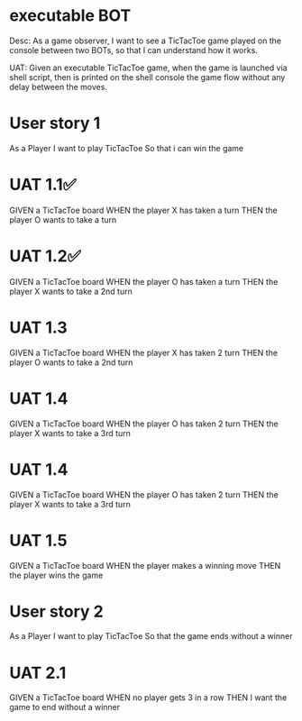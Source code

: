 # executable BOT
Desc: As a game observer, I want to see a TicTacToe game played on the console between two BOTs, so that I can understand how it works.

UAT: Given an executable TicTacToe game, when the game is launched via shell script, then is printed on the shell console the game flow without any delay between the moves.

# User story 1
As a Player 
I want to play TicTacToe
So that i can win the game

# UAT 1.1✅
GIVEN a TicTacToe board
WHEN the player X has taken a turn
THEN the player O wants to take a turn

# UAT 1.2✅
GIVEN a TicTacToe board
WHEN the player O has taken a turn
THEN the player X wants to take a 2nd turn

# UAT 1.3
GIVEN a TicTacToe board
WHEN the player X has taken 2 turn
THEN the player O wants to take a 2nd turn

# UAT 1.4
GIVEN a TicTacToe board
WHEN the player O has taken 2 turn
THEN the player X wants to take a 3rd turn

# UAT 1.4
GIVEN a TicTacToe board
WHEN the player O has taken 2 turn
THEN the player X wants to take a 3rd turn

# UAT 1.5 
GIVEN a TicTacToe board
WHEN the player makes a winning move
THEN the player wins the game
# User story 2
As a Player 
I want to play TicTacToe
So that the game ends without a winner

# UAT 2.1
GIVEN a TicTacToe board
WHEN no player gets 3 in a row
THEN I want the game to end without a winner